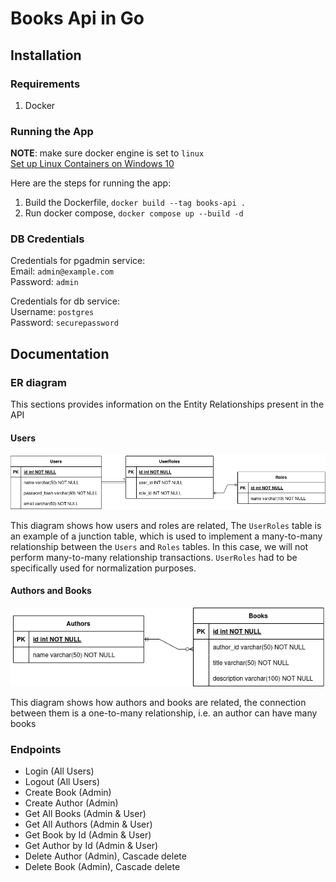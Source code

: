 # Books Api in Go

## Installation

### Requirements
1. Docker

### Running the App
**NOTE**: make sure docker engine is set to `linux`  
[Set up Linux Containers on Windows 10](https://learn.microsoft.com/en-us/virtualization/windowscontainers/quick-start/quick-start-windows-10-linux)

Here are the steps for running the app:
1. Build the Dockerfile, `docker build --tag books-api .`
2. Run docker compose, `docker compose up --build -d`

### DB Credentials
Credentials for pgadmin service:  
Email: `admin@example.com`  
Password: `admin`

Credentials for db service:  
Username: `postgres`  
Password: `securepassword`

## Documentation 

### ER diagram
This sections provides information on the Entity Relationships present in the API

#### Users
![](./docs/img/user-roles.png)

This diagram shows how users and roles are related, 
The `UserRoles` table is an example of a junction table, 
which is used to implement a many-to-many relationship between the `Users` and `Roles` tables. 
In this case, we will not perform many-to-many relationship transactions.
`UserRoles` had to be specifically used for normalization purposes.

#### Authors and Books
![](./docs/img/author-books.png)

This diagram shows how authors and books are related,
the connection between them is a one-to-many relationship, i.e. an author can have many books

### Endpoints
- Login (All Users)
- Logout (All Users)
- Create Book (Admin)
- Create Author (Admin)
- Get All Books (Admin & User)
- Get All Authors (Admin & User)
- Get Book by Id (Admin & User)
- Get Author by Id (Admin & User)
- Delete Author (Admin), Cascade delete
- Delete Book (Admin), Cascade delete
